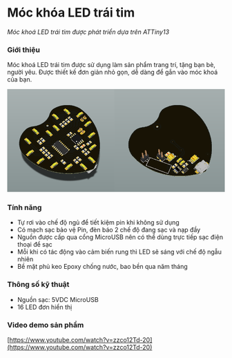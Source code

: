 # Móc khóa LED trái tim
*Móc khoá LED trái tim được phát triển dựa trên ATTiny13*

### Giới thiệu
Móc khoá LED trái tim được sử dụng làm sản phẩm trang trí, tặng bạn bè, người yêu. Được thiết kế đơn giản nhỏ gọn, dễ dàng để gắn vào móc khoá của bạn.

![Móc khoá LED trái tim](/images/image-01.png)

### Tính năng
- Tự rơi vào chế độ ngủ để tiết kiệm pin khi không sử dụng
- Có mạch sạc bảo vệ Pin, đèn báo 2 chế độ đang sạc và nạp đầy
- Nguồn được cấp qua cổng MicroUSB nên có thể dùng trực tiếp sạc điện thoại để sạc
- Mỗi khi có tác động vào cảm biến rung thì LED sẽ sáng với chế độ ngẫu nhiên
- Bề mặt phủ keo Epoxy chống nước, bao bền qua năm tháng

### Thông số kỹ thuật
- Nguồn sạc: 5VDC MicroUSB
- 16 LED đơn hiển thị

### Video demo sản phẩm
[https://www.youtube.com/watch?v=zzco12Td-20](https://www.youtube.com/watch?v=zzco12Td-20)
